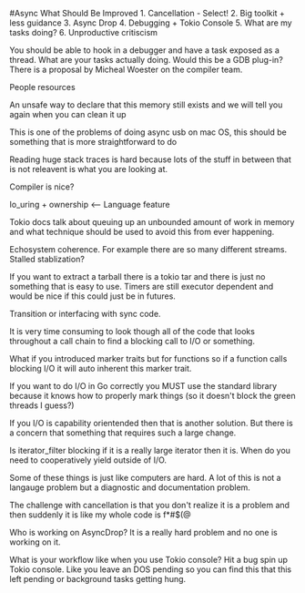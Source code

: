 #Async What Should Be Improved
	1. Cancellation - Select!
	2. Big toolkit + less guidance
	3. Async Drop
	4. Debugging + Tokio Console
	5. What are my tasks doing?
	6. Unproductive critiscism

You should be able to hook in a debugger and have a task exposed as a thread. What are your tasks actually doing. Would this be a GDB plug-in? There is a proposal by Micheal Woester on the compiler team.

People resources

An unsafe way to declare that this memory still exists and we will tell you again when you can clean it up

This is one of the problems of doing async usb on mac OS, this should be something that is more straightforward to do

Reading huge stack traces is hard because lots of the stuff in between that is not releavent is what you are looking at.

Compiler is nice?

Io_uring + ownership <-- Language feature

Tokio docs talk about queuing up an unbounded amount of work in memory and what technique should be used to avoid this from ever happening.

Echosystem coherence. For example there are so many different streams. Stalled stablization?

If you want to extract a tarball there is a tokio tar and there is just no something that is easy to use. Timers are still executor dependent and would be nice if this could just be in futures.

Transition or interfacing with sync code.

It is very time consuming to look though all of the code that looks throughout a call chain to find a blocking call to I/O or something.

What if you introduced marker traits but for functions so if a function calls blocking I/O it will auto inherent this marker trait.

If you want to do I/O in Go correctly you MUST use the standard library because it knows how to properly mark things (so it doesn't block the green threads I guess?)

If you I/O is capability orientended then that is another solution. But there is a concern that something that requires such a large change.

Is iterator_filter blocking if it is a really large iterator then it is. When do you need to cooperatively yield outside of I/O.

Some of these things is just like computers are hard. A lot of this is not a langauge problem but a diagnostic and documentation problem.

The challenge with cancellation is that you don't realize it is a problem and then suddenly it is like my whole code is f*#$(@

Who is working on AsyncDrop? It is a really hard problem and no one is working on it.

What is your workflow like when you use Tokio console? Hit a bug spin up Tokio console. Like you leave an DOS pending so you can find this that this left pending or background tasks getting hung.

